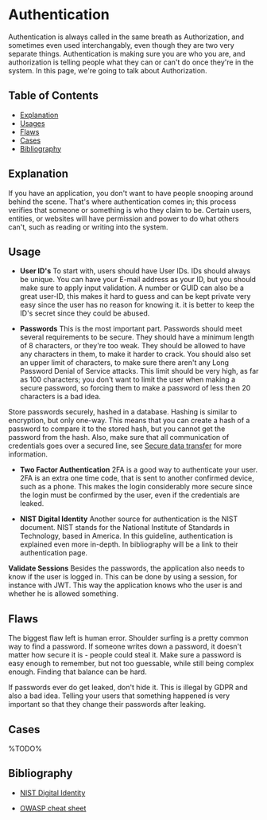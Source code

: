 # Authentication

Authentication is always called in the same breath as Authorization, and sometimes even used interchangably, even though they are two very separate things. Authentication is making sure you are who you are, and authorization is telling people what they can or can't do once they're in the system. In this page, we're going to talk about Authorization.

## Table of Contents

- [Explanation](#explanation)
- [Usages](#usage)
- [Flaws](#flaws)
- [Cases](#cases)
- [Bibliography](#bibliography)

## Explanation

If you have an application, you don't want to have people snooping around behind the scene. That's where authentication comes in; this process verifies that someone or something is who they claim to be. Certain users, entities, or websites will have permission and power to do what others can't, such as reading or writing into the system.

## Usage

- **User ID's**
To start with, users should have User IDs. IDs should always be unique. You can have your E-mail address as your ID, but you should make sure to apply input validation. A number or GUID can also be a great user-ID, this makes it hard to guess and can be kept private very easy since the user has no reason for knowing it. it is better to keep the ID's secret since they could be abused.

- **Passwords**
This is the most important part. Passwords should meet several requirements to be secure. They should have a minimum length of 8 characters, or they're too weak. They should be allowed to have any characters in them, to make it harder to crack. You should also set an upper limit of characters, to make sure there aren't any Long Password Denial of Service attacks. This limit should be very high, as far as 100 characters; you don't want to limit the user when making a secure password, so forcing them to make a password of less then 20 characters is a bad idea.

Store passwords securely, hashed in a database. Hashing is similar to encryption, but only one-way. This means that you can create a hash of a password to compare it to the stored hash, but you cannot get the password from the hash. Also, make sure that all communication of credentials goes over a secured line, see [Secure data transfer](securedatatransfer) for more information.

- **Two Factor Authentication**
2FA is a good way to authenticate your user. 2FA is an extra one time code, that is sent to another confirmed device, such as a phone. This makes the login considerably more secure since the login must be confirmed by the user, even if the credentials are leaked.

- **NIST Digital Identity**
Another source for authentication is the NIST document. NIST stands for the National Institute of Standards in Technology, based in America. In this guideline, authentication is explained even more in-depth. In bibliography will be a link to their authentication page.

**Validate Sessions**
Besides the passwords, the application also needs to know if the user is logged in. This can be done by using a session, for instance with JWT. This way the application knows who the user is and whether he is allowed something.

## Flaws

The biggest flaw left is human error. Shoulder surfing is a pretty common way to find a password. If someone writes down a password, it doesn't matter how secure it is - people could steal it. Make sure a password is easy enough to remember, but not too guessable, while still being complex enough. Finding that balance can be hard.

If passwords ever do get leaked, don't hide it. This is illegal by GDPR and also a bad idea. Telling your users that something happened is very important so that they change their passwords after leaking.

## Cases

%TODO%

## Bibliography
- [NIST Digital Identity](https://pages.nist.gov/800-63-3/sp800-63b.html)

- [OWASP cheat sheet](https://cheatsheetseries.owasp.org/cheatsheets/Authentication_Cheat_Sheet.html)
